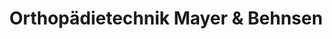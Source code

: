 ---
title: "Orthopädietechnik Mayer & Behnsen"
url: /zwoenitz/orthopaedietechnik-mayer-und-behnsen/
shop: Sanitätshaus
---